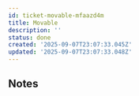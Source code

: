 ```yaml
---
id: ticket-movable-mfaazd4m
title: Movable
description: ''
status: done
created: '2025-09-07T23:07:33.045Z'
updated: '2025-09-07T23:07:33.048Z'
---
```


## Notes

